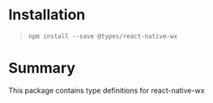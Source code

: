 # Installation
> `npm install --save @types/react-native-wx`

# Summary
This package contains type definitions for react-native-wx
